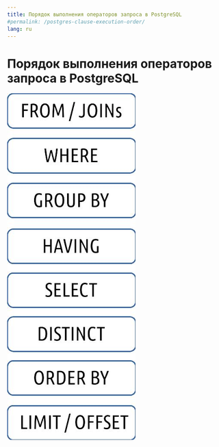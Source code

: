 ```yaml
---
title: Порядок выполнения операторов запроса в PostgreSQL
#permalink: /postgres-clause-execution-order/
lang: ru
---
```


# Порядок выполнения операторов запроса в PostgreSQL

![Порядок выполнения операторов запроса в PostgreSQL](/images/postgresql_clause_execution_order.jpg)


